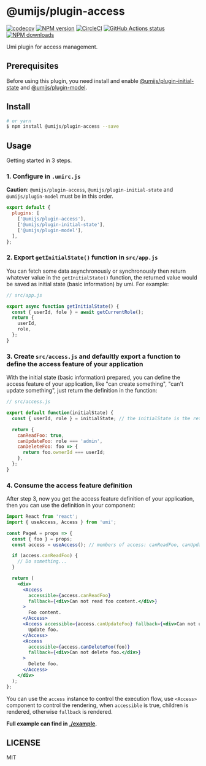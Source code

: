 # @umijs/plugin-access

[![codecov](https://codecov.io/gh/umijs/plugin-access/branch/master/graph/badge.svg)](https://codecov.io/gh/umijs/plugin-access)
[![NPM version](https://img.shields.io/npm/v/@umijs/plugin-access.svg?style=flat)](https://npmjs.org/package/@umijs/plugin-access)
[![CircleCI](https://circleci.com/gh/umijs/plugin-access/tree/master.svg?style=svg)](https://circleci.com/gh/umijs/plugin-access/tree/master)
[![GitHub Actions status](https://github.com/umijs/plugin-access/workflows/Node%20CI/badge.svg)](https://github.com/umijs/plugin-access)
[![NPM downloads](http://img.shields.io/npm/dm/@umijs/plugin-access.svg?style=flat)](https://npmjs.org/package/@umijs/plugin-access)

Umi plugin for access management.

## Prerequisites

Before using this plugin, you need install and enable [@umijs/plugin-initial-state](https://www.npmjs.com/package/@umijs/plugin-initial-state) and [@umijs/plugin-model](https://www.npmjs.com/package/@umijs/plugin-model).

## Install

```bash
# or yarn
$ npm install @umijs/plugin-access --save
```

## Usage

Getting started in 3 steps.

### 1. Configure in `.umirc.js`

**Caution**: `@umijs/plugin-access`, `@umijs/plugin-initial-state` and `@umijs/plugin-model` must be in this order.

```js
export default {
  plugins: [
    ['@umijs/plugin-access'],
    ['@umijs/plugin-initial-state'],
    ['@umijs/plugin-model'],
  ],
};
```

### 2. Export `getInitialState()` function in `src/app.js`

You can fetch some data asynchronously or synchronously then return whatever value in the `getInitialState()` function, the returned value would be saved as initial state (basic information) by umi. For example:

```js
// src/app.js

export async function getInitialState() {
  const { userId, fole } = await getCurrentRole();
  return {
    userId,
    role,
  };
}
```

### 3. Create `src/access.js` and defaultly export a function to define the access feature of your application

With the initial state (basic information) prepared, you can define the access feature of your application, like "can create something", "can't update something", just return the definition in the function:

```js
// src/access.js

export default function(initialState) {
  const { userId, role } = initialState; // the initialState is the returned value in step 2

  return {
    canReadFoo: true,
    canUpdateFoo: role === 'admin',
    canDeleteFoo: foo => {
      return foo.ownerId === userId;
    },
  };
}
```

### 4. Consume the access feature definition

After step 3, now you get the access feature definition of your application, then you can use the definition in your component:

```jsx
import React from 'react';
import { useAccess, Access } from 'umi';

const PageA = props => {
  const { foo } = props;
  const access = useAccess(); // members of access: canReadFoo, canUpdateFoo, canDeleteFoo

  if (access.canReadFoo) {
    // Do something...
  }

  return (
    <div>
      <Access
        accessible={access.canReadFoo}
        fallback={<div>Can not read foo content.</div>}
      >
        Foo content.
      </Access>
      <Access accessible={access.canUpdateFoo} fallback={<div>Can not update foo.</div>}>
        Update foo.
      </Access>
      <Access
        accessible={access.canDeleteFoo(foo)}
        fallback={<div>Can not delete foo.</div>}
      >
        Delete foo.
      </Access>
    </div>
  );
};
```

You can use the `access` instance to control the execution flow, use `<Access>` component to control the rendering, when `accessible` is true, children is rendered, otherwise `fallback` is rendered.

**Full example can find in [./example](https://github.com/umijs/plugin-access/tree/master/example).**

## LICENSE

MIT
